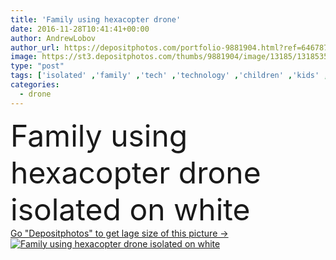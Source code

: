 ```yaml
---
title: 'Family using hexacopter drone'
date: 2016-11-28T10:41:41+00:00
author: AndrewLobov
author_url: https://depositphotos.com/portfolio-9881904.html?ref=64678756
image: https://st3.depositphotos.com/thumbs/9881904/image/13185/131853506/api_thumb_450.jpg?forcejpeg=true
type: "post"
tags: ['isolated' ,'family' ,'tech' ,'technology' ,'children' ,'kids' ,'preschooler' ,'using' ,'son' ,'daughter' ,'mother' ,'parenting' ,'brother' ,'sister' ,'mom' ,'parents' ,'dad' ,'father' ,'siblings' ,'copter' ,'mommy' ,'daddy' ,'drone' ,'Full Length' ,'hexacopter' ]
categories: 
  - drone
---
```

<div aling="center">
            <font size="60"> Family using hexacopter drone isolated on white</font>   
</div>
<div>
    <a href='https://depositphotos.com/131853506/stock-photo-family-using-hexacopter-drone.html?ref=64678756' target=_blank > Go "Depositphotos" to get lage size of this picture ->
        <img href='https://depositphotos.com/131853506/stock-photo-family-using-hexacopter-drone.html?ref=64678756' src='https://st3.depositphotos.com/9881904/13185/i/950/depositphotos_131853506-stock-photo-family-using-hexacopter-drone.jpg?forcejpeg=true' alt='Family using hexacopter drone isolated on white' >
    </a>
</div>
